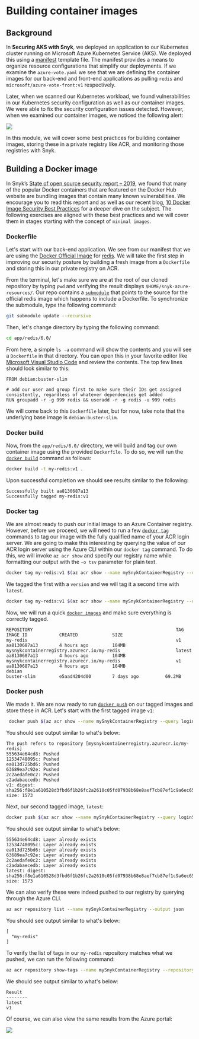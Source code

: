 # Building container images

## Background

In **Securing AKS with Snyk**, we deployed an application to our Kubernetes cluster running on Microsoft Azure Kubernetes Service \(AKS\). We deployed this using a [manifest](https://kubernetes.io/docs/concepts/cluster-administration/manage-deployment/) template file. The manifest provides a means to organize resource configurations that simplify our deployments. If we examine the `azure-vote.yaml` we see that we are defining the container images for our back-end and front-end applications as pulling `redis` and `microsoft/azure-vote-front:v1` respectively.

Later, when we scanned our Kubernetes workload, we found vulnerabilities in our Kubernetes security configuration as well as our container images. We were able to fix the security configuration issues detected. However, when we examined our container images, we noticed the following alert:

![](https://github.com/snyk/user-docs/tree/0874305e3aea1ea3c57b0398879776ac062b3479/.gitbook/assets/snyk_scan_06.png)

In this module, we will cover some best practices for building container images, storing these in a private registry like ACR, and monitoring those registries with Snyk.

## Building a Docker image

In Snyk’s [State of open source security report – 2019](https://snyk.io/blog/top-ten-most-popular-docker-images-each-contain-at-least-30-vulnerabilities/), we found that many of the popular Docker containers that are featured on the Docker Hub website are bundling images that contain many known vulnerabilities. We encourage you to read this report and as well as our recent blog, [10 Docker Image Security Best Practices](https://snyk.io/blog/10-docker-image-security-best-practices/) for a deeper dive on the subject. The following exercises are aligned with these best practices and we will cover them in stages starting with the concept of `minimal images`.

### Dockerfile

Let's start with our back-end application. We see from our manifest that we are using the [Docker Official Image](https://docs.docker.com/docker-hub/official_repos/) for [redis](https://hub.docker.com/_/redis). We will take the first step in improving our security posture by building a fresh image from a `Dockerfile` and storing this in our private registry on ACR.

From the terminal, let's make sure we are at the root of our cloned repository by typing `pwd` and verifying the result displays `$HOME/snyk-azure-resources/`. Our repo contains a [`submodule`](https://git-scm.com/book/en/v2/Git-Tools-Submodules) that points to the source for the official redis image which happens to include a Dockerfile. To synchronize the submodule, type the following command:

```bash
git submodule update --recursive
```

Then, let's change directory by typing the following command:

```bash
cd app/redis/6.0/
```

From here, a simple `ls -a` command will show the contents and you will see a `Dockerfile` in that directory. You can open this in your favorite editor like [Microsoft Visual Studio Code](https://code.visualstudio.com/) and review the contents. The top few lines should look similar to this:

```text
FROM debian:buster-slim

# add our user and group first to make sure their IDs get assigned consistently, regardless of whatever dependencies get added
RUN groupadd -r -g 999 redis && useradd -r -g redis -u 999 redis
```

We will come back to this `Dockerfile` later, but for now, take note that the underlying base image is `debian:buster-slim`.

### Docker build

Now, from the `app/redis/6.0/` directory, we will build and tag our own container image using the provided `Dockerfile`. To do so, we will run the [`docker build`](https://docs.docker.com/engine/reference/commandline/build/) command as follows:

```bash
docker build -t my-redis:v1 .
```

Upon successful completion we should see results similar to the following:

```text
Successfully built aa8130687a13
Successfully tagged my-redis:v1
```

### Docker tag

We are almost ready to push our initial image to an Azure Container registry. However, before we proceed, we will need to run a few [`docker tag`](https://docs.docker.com/engine/reference/commandline/tag/) commands to tag our image with the fully qualified name of your ACR login server. We are going to make this interesting by querying the value of our ACR login server using the Azure CLI within our `docker tag` command. To do this, we will invoke `az acr show` and specify our registry name while formatting our output with the `-o tsv` parameter for plain text.

```bash
docker tag my-redis:v1 $(az acr show --name mySnykContainerRegistry --query loginServer --output tsv)/my-redis:v1
```

We tagged the first with a `version` and we will tag it a second time with `latest`.

```bash
docker tag my-redis:v1 $(az acr show --name mySnykContainerRegistry --query loginServer --output tsv)/my-redis:latest
```

Now, we will run a quick [`docker images`](https://docs.docker.com/engine/reference/commandline/images/) and make sure everything is correctly tagged.

```text
REPOSITORY                                                      TAG                 IMAGE ID            CREATED             SIZE
my-redis                                                        v1                  aa8130687a13        4 hours ago         104MB
mysnykcontainerregistry.azurecr.io/my-redis                     latest              aa8130687a13        4 hours ago         104MB
mysnykcontainerregistry.azurecr.io/my-redis                     v1                  aa8130687a13        4 hours ago         104MB
debian                                                          buster-slim         e5aad4204d00        7 days ago          69.2MB
```

### Docker push

We made it. We are now ready to run [`docker push`](https://docs.docker.com/engine/reference/commandline/push/) on our tagged images and store these in ACR. Let's start with the first tagged image `v1`:

```bash
 docker push $(az acr show --name mySnykContainerRegistry --query loginServer --output tsv)/my-redis:v1
```

You should see output similar to what's below:

```text
The push refers to repository [mysnykcontainerregistry.azurecr.io/my-redis]
555634e64cd8: Pushed
12534748095c: Pushed
ea013d725bd6: Pushed
63689ea7c92e: Pushed
2c2aedafe0c2: Pushed
c2adabaecedb: Pushed
v1: digest: sha256:f8e1a610528d3fbd6f1b26fc2a2610c05fd07938b68e8aef7cb87ef1c9a6ec65 size: 1573
```

Next, our second tagged image, `latest`:

```bash
docker push $(az acr show --name mySnykContainerRegistry --query loginServer --output tsv)/my-redis:latest
```

You should see output similar to what's below:

```text
555634e64cd8: Layer already exists
12534748095c: Layer already exists
ea013d725bd6: Layer already exists
63689ea7c92e: Layer already exists
2c2aedafe0c2: Layer already exists
c2adabaecedb: Layer already exists
latest: digest: sha256:f8e1a610528d3fbd6f1b26fc2a2610c05fd07938b68e8aef7cb87ef1c9a6ec65 size: 1573
```

We can also verify these were indeed pushed to our registry by querying through the Azure CLI.

```bash
az acr repository list --name mySnykContainerRegistry --output json
```

You should see output similar to what's below:

```text
[
  "my-redis"
]
```

To verify the list of tags in our `my-redis` repository matches what we pushed, we can run the following command:

```bash
az acr repository show-tags --name mySnykContainerRegistry --repository my-redis --output table
```

We should see output similar to what's below:

```text
Result
--------
latest
v1
```

Of course, we can also view the same results from the Azure portal:

![](https://github.com/snyk/user-docs/tree/0874305e3aea1ea3c57b0398879776ac062b3479/.gitbook/assets/acr_repository_01.png)

